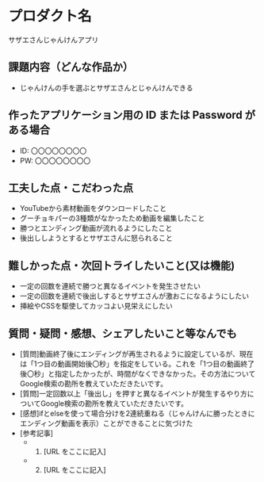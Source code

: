 # プロダクト名

サザエさんじゃんけんアプリ

## 課題内容（どんな作品か）

- じゃんけんの手を選ぶとサザエさんとじゃんけんできる

## 作ったアプリケーション用の ID または Password がある場合

- ID: 〇〇〇〇〇〇〇〇
- PW: 〇〇〇〇〇〇〇〇

## 工夫した点・こだわった点

- YouTubeから素材動画をダウンロードしたこと
- グーチョキパーの3種類がなかったため動画を編集したこと
- 勝つとエンディング動画が流れるようにしたこと
- 後出ししようとするとサザエさんに怒られること

## 難しかった点・次回トライしたいこと(又は機能)

- 一定の回数を連続で勝つと異なるイベントを発生させたい
- 一定の回数を連続で後出しするとサザエさんが激おこになるようにしたい
- 挿絵やCSSを駆使してカッコよい見栄えにしたい

## 質問・疑問・感想、シェアしたいこと等なんでも

- [質問]動画終了後にエンディングが再生されるように設定しているが、現在は「1つ目の動画開始後〇秒」を指定をしている。これを「1つ目の動画終了後〇秒」と指定したかったが、時間がなくできなかった。その方法についてGoogle検索の勘所を教えていただきたいです。
- [質問]一定回数以上「後出し」を押すと異なるイベントが発生するやり方についてGoogle検索の勘所を教えていただきたいです。
- [感想]ifとelseを使って場合分けを2連続重ねる（じゃんけんに勝ったときにエンディング動画を表示）ことができることに気づけた
- [参考記事]
  - 1. [URL をここに記入]
  - 2. [URL をここに記入]
